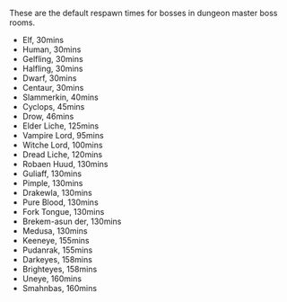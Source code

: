 ---
---
These are the default respawn times for bosses in dungeon master boss rooms.

*   Elf, 30mins
*   Human, 30mins
*   Gelfling, 30mins
*   Halfling, 30mins
*   Dwarf, 30mins
*   Centaur, 30mins
*   Slammerkin, 40mins
*   Cyclops, 45mins
*   Drow, 46mins
*   Elder Liche, 125mins
*   Vampire Lord, 95mins
*   Witche Lord, 100mins
*   Dread Liche, 120mins
*   Robaen Huud, 130mins
*   Guliaff, 130mins
*   Pimple, 130mins
*   Drakewla, 130mins
*   Pure Blood, 130mins
*   Fork Tongue, 130mins
*   Brekem-asun der, 130mins
*   Medusa, 130mins
*   Keeneye, 155mins
*   Pudanrak, 155mins
*   Darkeyes, 158mins
*   Brighteyes, 158mins
*   Uneye, 160mins
*   Smahnbas, 160mins